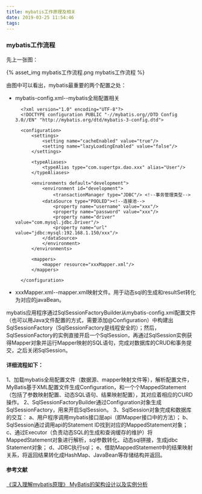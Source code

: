 ```yaml
---
title: mybatis工作原理及相关
date: 2019-03-25 11:54:46
tags:
---
```


### mybatis工作流程

先上一张图：

{% asset_img mybatis工作流程.png mybatis工作流程 %}

由图中可以看出，mybatis最重要的两个配置之处：
- mybatis-config.xml--mybatis全局配置相关

        <?xml version="1.0" encoding="UTF-8"?>
        <!DOCTYPE configuration PUBLIC "-//mybatis.org//DTD Config 3.0//EN" "http://mybatis.org/dtd/mybatis-3-config.dtd">

        <configuration>
            <settings>
                <setting name="cacheEnabled" value="true"/>
                <setting name="lazyLoadingEnabled" value="false"/>
            </settings>

            <typeAliases>
                <typeAlias type="com.supertpx.dao.xxx" alias="User"/>
            </typeAliases>

            <environments default="development">
                <environment id="development">
                    <transactionManager type="JDBC"/> <!--事务管理类型-->
                <dataSource type="POOLED"><!--连接池-->
                    <property name="username" value="xxx"/>
                    <property name="password" value="xxx"/>
                    <property name="driver" value="com.mysql.jdbc.Driver"/>
                    <property name="url" value="jdbc:mysql:192.168.1.150/xxx"/>
                </dataSource>
                </environment>
            </environments>

            <mappers>
                <mapper resource="xxxMapper.xml"/>
            </mappers>

        </configuration>

- xxxMapper.xml--mapper.xml映射文件。用于动态sql的生成和resultSet转化为对应的javaBean。

mybatis应用程序通过SqlSessionFactoryBuilder从mybatis-config.xml配置文件（也可以用Java文件配置的方式，需要添加@Configuration）中构建出SqlSessionFactory（SqlSessionFactory是线程安全的）；然后，SqlSessionFactory的实例直接开启一个SqlSession，再通过SqlSession实例获得Mapper对象并运行Mapper映射的SQL语句，完成对数据库的CRUD和事务提交，之后关闭SqlSession。

#### 详细流程如下：

1、加载mybatis全局配置文件（数据源、mapper映射文件等），解析配置文件，MyBatis基于XML配置文件生成Configuration，和一个个MappedStatement（包括了参数映射配置、动态SQL语句、结果映射配置），其对应着相应的CURD操作。
2、SqlSessionFactoryBuilder通过Configuration对象生成SqlSessionFactory，用来开启SqlSession。
3、SqlSession对象完成和数据库的交互：
a、用户程序调用mybatis接口层api（即Mapper接口中的方法）；
b、SqlSession通过调用api的Statement ID找到对应的MappedStatement对象；
c、通过Executor（负责动态SQL的生成和查询缓存的维护）将MappedStatement对象进行解析，sql参数转化、动态sql拼接，生成jdbc Statement对象；
d、JDBC执行sql；
e、借助MappedStatement中的结果映射关系，将返回结果转化成HashMap、JavaBean等存储结构并返回。

#### 参考文献

[《深入理解mybatis原理》 MyBatis的架构设计以及实例分析](https://blog.csdn.net/luanlouis/article/details/40422941)
